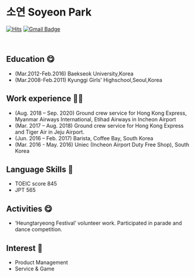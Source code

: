 # 소연 Soyeon Park


[![Hits](https://hits.seeyoufarm.com/api/count/incr/badge.svg?url=https%3A%2F%2Fgithub.com%2Fchajuhui123&count_bg=%23FFD5D5&title_bg=%23FF7575&icon=&icon_color=%23E7E7E7&title=VISIT&edge_flat=false)](https://hits.seeyoufarm.com)
[![Gmail Badge](https://img.shields.io/badge/Gmail-d14836?style=flat-square&logo=Gmail&logoColor=white&link=mailto:soyeonp92@gmail.com)](mailto:soyeonp92@gmail.com)


<br>

## Education 😋
- (Mar.2012-Feb.2016) Baekseok University,Korea
- (Mar.2008-Feb.2011) Kyunggi Girls' Highschool,Seoul,Korea

## Work experience 🤹‍♀️
- (Aug. 2018 – Sep. 2020) Ground crew service for Hong Kong Express, Myanmar Airways International,
                           Etihad Airways in Incheon Airport
- (Mar. 2017 – Aug. 2018) Ground crew service for Hong Kong Express and Tiger Air in Jeju Airport.
- (Jun. 2016 – Feb. 2017) Barista, Coffee Bay, South Korea
- (Mar. 2016 - May. 2016) Uniec (Incheon Airport Duty Free Shop), South Korea
                           

## Language Skills 👀
- TOEIC score 845
- JPT 565

## Activities 😋
- ‘Heungtaryeong Festival’ volunteer work. Participated in parade and dance competition.


## Interest 👀
- Product Management
- Service & Game
